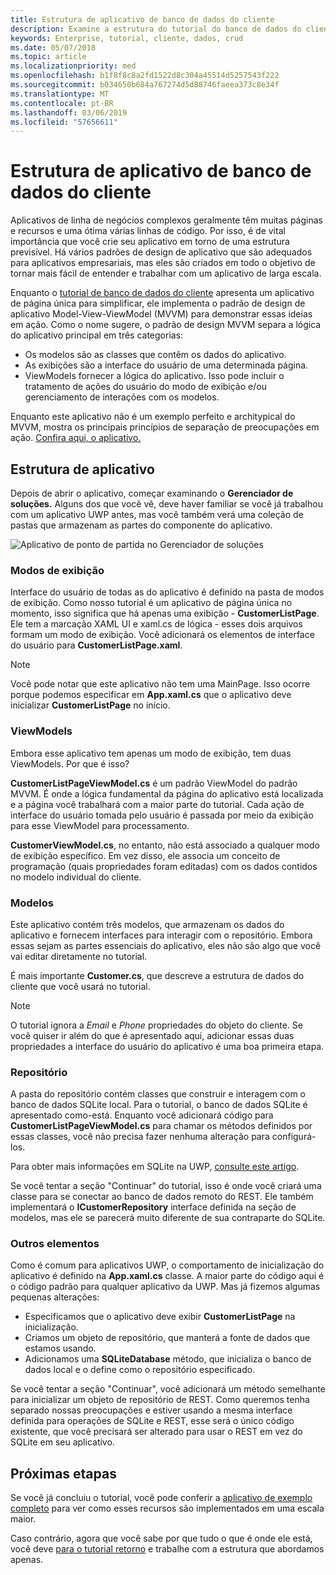 ```yaml
---
title: Estrutura de aplicativo de banco de dados do cliente
description: Examine a estrutura do tutorial do banco de dados do cliente, e o motivo pelo qual ele foi construído como ele é.
keywords: Enterprise, tutorial, cliente, dados, crud
ms.date: 05/07/2018
ms.topic: article
ms.localizationpriority: med
ms.openlocfilehash: b1f8f8c8a2fd1522d8c304a45514d5257543f222
ms.sourcegitcommit: b034650b684a767274d5d88746faeea373c8e34f
ms.translationtype: MT
ms.contentlocale: pt-BR
ms.lasthandoff: 03/06/2019
ms.locfileid: "57656611"
---
```

# <a name="customer-database-app-structure"></a>Estrutura de aplicativo de banco de dados do cliente

Aplicativos de linha de negócios complexos geralmente têm muitas páginas e recursos e uma ótima várias linhas de código. Por isso, é de vital importância que você crie seu aplicativo em torno de uma estrutura previsível. Há vários padrões de design de aplicativo que são adequados para aplicativos empresariais, mas eles são criados em todo o objetivo de tornar mais fácil de entender e trabalhar com um aplicativo de larga escala.

Enquanto o [tutorial de banco de dados do cliente](customer-database-tutorial.md) apresenta um aplicativo de página única para simplificar, ele implementa o padrão de design de aplicativo Model-View-ViewModel (MVVM) para demonstrar essas ideias em ação. Como o nome sugere, o padrão de design MVVM separa a lógica do aplicativo principal em três categorias:

* Os modelos são as classes que contêm os dados do aplicativo.
* As exibições são a interface do usuário de uma determinada página.
* ViewModels fornecer a lógica do aplicativo. Isso pode incluir o tratamento de ações do usuário do modo de exibição e/ou gerenciamento de interações com os modelos.

Enquanto este aplicativo não é um exemplo perfeito e architypical do MVVM, mostra os principais princípios de separação de preocupações em ação. [Confira aqui, o aplicativo.](https://github.com/Microsoft/windows-tutorials-customer-database)

## <a name="application-structure"></a>Estrutura de aplicativo

Depois de abrir o aplicativo, começar examinando o **Gerenciador de soluções.** Alguns dos que você vê, deve haver familiar se você já trabalhou com um aplicativo UWP antes, mas você também verá uma coleção de pastas que armazenam as partes do componente do aplicativo.

![Aplicativo de ponto de partida no Gerenciador de soluções](images/customer-database-tutorial/solution-explorer.png)

### <a name="views"></a>Modos de exibição

Interface do usuário de todas as do aplicativo é definido na pasta de modos de exibição. Como nosso tutorial é um aplicativo de página única no momento, isso significa que há apenas uma exibição - **CustomerListPage**. Ele tem a marcação XAML UI e xaml.cs de lógica - esses dois arquivos formam um modo de exibição. Você adicionará os elementos de interface do usuário para **CustomerListPage.xaml**.

> [!NOTE]
> Você pode notar que este aplicativo não tem uma MainPage. Isso ocorre porque podemos especificar em **App.xaml.cs** que o aplicativo deve inicializar **CustomerListPage** no início.

### <a name="viewmodels"></a>ViewModels

Embora esse aplicativo tem apenas um modo de exibição, tem duas ViewModels. Por que é isso?

**CustomerListPageViewModel.cs** é um padrão ViewModel do padrão MVVM. É onde a lógica fundamental da página do aplicativo está localizada e a página você trabalhará com a maior parte do tutorial. Cada ação de interface do usuário tomada pelo usuário é passada por meio da exibição para esse ViewModel para processamento.

**CustomerViewModel.cs**, no entanto, não está associado a qualquer modo de exibição específico. Em vez disso, ele associa um conceito de programação (quais propriedades foram editadas) com os dados contidos no modelo individual do cliente.

### <a name="models"></a>Modelos

Este aplicativo contém três modelos, que armazenam os dados do aplicativo e fornecem interfaces para interagir com o repositório. Embora essas sejam as partes essenciais do aplicativo, eles não são algo que você vai editar diretamente no tutorial.

É mais importante **Customer.cs**, que descreve a estrutura de dados do cliente que você usará no tutorial.

> [!NOTE]
> O tutorial ignora a *Email* e *Phone* propriedades do objeto do cliente. Se você quiser ir além do que é apresentado aqui, adicionar essas duas propriedades a interface do usuário do aplicativo é uma boa primeira etapa.

### <a name="repository"></a>Repositório

A pasta do repositório contém classes que construir e interagem com o banco de dados SQLite local. Para o tutorial, o banco de dados SQLite é apresentado como-está. Enquanto você adicionará código para **CustomerListPageViewModel.cs** para chamar os métodos definidos por essas classes, você não precisa fazer nenhuma alteração para configurá-los.

Para obter mais informações em SQLite na UWP, [consulte este artigo](../data-access/sqlite-databases.md).

Se você tentar a seção "Continuar" do tutorial, isso é onde você criará uma classe para se conectar ao banco de dados remoto do REST. Ele também implementará o **ICustomerRepository** interface definida na seção de modelos, mas ele se parecerá muito diferente de sua contraparte do SQLite.

### <a name="other-elements"></a>Outros elementos

Como é comum para aplicativos UWP, o comportamento de inicialização do aplicativo é definido na **App.xaml.cs** classe. A maior parte do código aqui é o código padrão para qualquer aplicativo da UWP. Mas já fizemos algumas pequenas alterações:

* Especificamos que o aplicativo deve exibir **CustomerListPage** na inicialização.
* Criamos um objeto de repositório, que manterá a fonte de dados que estamos usando.
* Adicionamos uma **SQLiteDatabase** método, que inicializa o banco de dados local e o define como o repositório especificado.

Se você tentar a seção "Continuar", você adicionará um método semelhante para inicializar um objeto de repositório de REST. Como queremos tenha separado nossas preocupações e estiver usando a mesma interface definida para operações de SQLite e REST, esse será o único código existente, que você precisará ser alterado para usar o REST em vez do SQLite em seu aplicativo.

## <a name="next-steps"></a>Próximas etapas

Se você já concluiu o tutorial, você pode conferir a [aplicativo de exemplo completo](https://github.com/Microsoft/Windows-appsample-customers-orders-database) para ver como esses recursos são implementados em uma escala maior.

Caso contrário, agora que você sabe por que tudo o que é onde ele está, você deve [para o tutorial retorno](customer-database-tutorial.md) e trabalhe com a estrutura que abordamos apenas.
